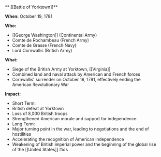** [[Battle of Yorktown]]**

**When:** October 19, 1781

**Who:**
* [[George Washington]] (Continental Army)
* Comte de Rochambeau (French Army)
* Comte de Grasse (French Navy)
* Lord Cornwallis (British Army)

**What:**
* Siege of the British Army at Yorktown, [[Virginia]]
* Combined land and naval attack by American and French forces
* Cornwallis' surrender on October 19, 1781, effectively ending the American Revolutionary War

**Impact:**
* Short Term:
 * British defeat at Yorktown
 * Loss of 8,000 British troops
 * Strengthened American morale and support for independence
* Long Term:
 * Major turning point in the war, leading to negotiations and the end of hostilities
 * Accelerating the recognition of American independence
 * Weakening of British imperial power and the beginning of the global rise of the [[United States]]
#ids